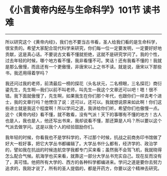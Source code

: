 # 《小言黄帝内经与生命科学》101节 读书难

------

所以研究这个《黄帝内经》，我们也不要当古书看，圣人给我们看的是生命科学，很宝贵的。希望大家配合现代科学来研究，你们每一位一定要发明，一定要好好地贡献，这是真心话。不要说古文看不懂就拒绝，这就不是研究学问了。我的个性，过去年轻的时候，哪个地方看不懂，我非看懂不可。笑话！还有我看不懂的！我就是那么傲慢，而且还有一个更傲慢，非唐宋以上之书不读。就是说，唐宋以下那些书，我还用得着学吗？

我还问过我的老师，前清最后一榜的探花（头名状元，二名榜眼，三名探花）商衍鎏先生，先生啊—我们以前不叫老师，叫先生—我这个文章还可以吧！嗯！很不错。我下面就傲慢了，先生啊，如果我生在你们那个年代，也跟你们一样去考个进士，我的文章行吗？他愣住了说：还可以，还可以。我就想说原来如此啊！你们这些进士就是我这个程度啊！所以学问之道，我讲给你们听，希望你们也傲慢一点。这个《黄帝内经》看不懂，就不敢看，没有气派！天下的事哪有不懂的地方！古人也是人，我也是人，他还写出书来，我却说看不懂，那还算是人吗？所以要以这个气派去做学问。这是以我个人的经验鼓励你们。

我年轻的时候，你看我也不是学科学的，不过那个时候，抗战之前商务印书馆做了好大一桩好事，把它大学丛书都编辑了。大学丛书什么都有，经济学的、政治学的，譬如我在抗战的时候连航空学我都专门买来看；虽然我不会驾飞机，我就晓得怎么配合气候。航海学也买来看，就靠这一部分大学丛书充实自己。现在反而没有了，真可惜。他把所有大学的、西方的各种科学都编进来。学问之道是要你去努力追求的，我刚才说了，所有的圣人提倡的，都是开药方，你要以这个精神去研究。